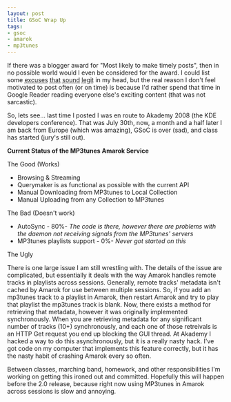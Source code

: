 ```yaml
--- 
layout: post
title: GSoC Wrap Up
tags: 
- gsoc
- amarok
- mp3tunes
---
```

If there was a blogger award for "Most likely to make timely posts", then in no possible world would I even be considered for the award. I could list some <acronym title="School">excuses</acronym> <acronym title="Travel">that</acronym> <acronym title="Life">sound</acronym> <acronym title="Moving In">legit</acronym> in my head, but the real reason I don't feel motivated to post often (or on time) is because I'd rather spend that time in Google Reader reading everyone else's exciting content (that was not sarcastic).

So, lets see... last time I posted I was en route to Akademy 2008 (the KDE developers conference). That was July 30th, now, a month and a half later I am back from Europe (which was amazing), GSoC is over (sad), and class has started (jury's still out).

<strong>Current Status of the MP3tunes Amarok Service</strong>

The Good (Works)
<ul>
<li>Browsing & Streaming</li>
<li>Querymaker is as functional as possible with the current API</li>
<li>Manual Downloading from MP3tunes to Local Collection</li>
<li>Manual Uploading from any Collection to MP3tunes</li>
</ul>
The Bad (Doesn't work)
<ul>
<li>AutoSync - 80%- <em>The code is there, however there are problems with the daemon not receiving signals from the MP3tunes' servers</em></li>
<li>MP3tunes playlists support - 0%- <em>Never got started on this</em></li>
</ul>

The Ugly

There is one large issue I am still wrestling with. The details of the issue are complicated, but essentially it deals with the way Amarok handles remote tracks in playlists across sessions. Generally, remote tracks' metadata isn't cached by Amarok for use between multiple sessions. So, if you add an mp3tunes track to a playlist in Amarok, then restart Amarok and try to play that playlist the mp3tunes track is blank. Now, there exists a method for retrieving that metadata, however it was originally implemented synchronously. When you are retrieving metadata for any significant number of tracks (10+) synchronously, and each one of those retreivals is an HTTP Get request you end up blocking the GUI thread. At Akademy I hacked a way to do this asynchronously, but it is a really nasty hack. I've got code on my computer that implements this feature correctly, but it has the nasty habit of crashing Amarok every so often.

Between classes, marching band, homework, and other responsibilities I'm working on getting this ironed out and committed. Hopefully this will happen before the 2.0 release, because right now using MP3tunes in Amarok across sessions is slow and annoying.
